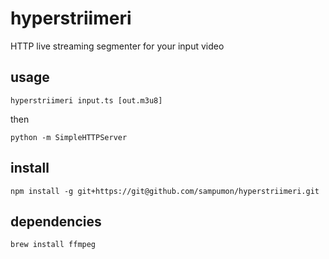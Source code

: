 # hyperstriimeri

HTTP live streaming segmenter for your input video

## usage

	hyperstriimeri input.ts [out.m3u8]

then

	python -m SimpleHTTPServer

## install

	npm install -g git+https://git@github.com/sampumon/hyperstriimeri.git

## dependencies

	brew install ffmpeg
